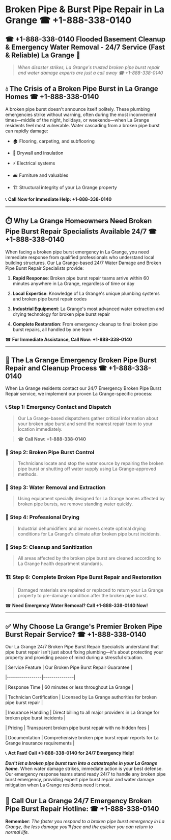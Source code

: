 # Broken Pipe & Burst Pipe Repair in La Grange ☎ +1-888-338-0140  
## ☎ +1-888-338-0140 Flooded Basement Cleanup & Emergency Water Removal - 24/7 Service (Fast & Reliable) La Grange 🚨  

> *When disaster strikes, La Grange's trusted broken pipe burst repair and water damage experts are just a call away ☎ +1-888-338-0140*  

## 💧 The Crisis of a Broken Pipe Burst in La Grange Homes ☎ +1-888-338-0140  

A broken pipe burst doesn't announce itself politely. These plumbing emergencies strike without warning, often during the most inconvenient times—middle of the night, holidays, or weekends—when La Grange residents feel most vulnerable. Water cascading from a broken pipe burst can rapidly damage:  

* 🏠 Flooring, carpeting, and subflooring  
* 🧱 Drywall and insulation  
* ⚡ Electrical systems  
* 🛋️ Furniture and valuables  
* 🏗️ Structural integrity of your La Grange property  

📞 **Call Now for Immediate Help: +1-888-338-0140**  

---  

## ⏱️ Why La Grange Homeowners Need Broken Pipe Burst Repair Specialists Available 24/7 ☎ +1-888-338-0140  

When facing a broken pipe burst emergency in La Grange, you need immediate response from qualified professionals who understand local building structures. Our La Grange-based 24/7 Water Damage and Broken Pipe Burst Repair Specialists provide:  

1. **Rapid Response**: Broken pipe burst repair teams arrive within 60 minutes anywhere in La Grange, regardless of time or day  
2. **Local Expertise**: Knowledge of La Grange's unique plumbing systems and broken pipe burst repair codes  
3. **Industrial Equipment**: La Grange's most advanced water extraction and drying technology for broken pipe burst repair  
4. **Complete Restoration**: From emergency cleanup to final broken pipe burst repairs, all handled by one team  

☎ **For Immediate Assistance, Call Now: +1-888-338-0140**  

---  

## 🔧 The La Grange Emergency Broken Pipe Burst Repair and Cleanup Process ☎ +1-888-338-0140  

When La Grange residents contact our 24/7 Emergency Broken Pipe Burst Repair service, we implement our proven La Grange-specific process:  

### 📞 Step 1: Emergency Contact and Dispatch  
> Our La Grange-based dispatchers gather critical information about your broken pipe burst and send the nearest repair team to your location immediately.  
> ☎ **Call Now: +1-888-338-0140**  

### 🚿 Step 2: Broken Pipe Burst Control  
> Technicians locate and stop the water source by repairing the broken pipe burst or shutting off water supply using La Grange-approved methods.  

### 🌊 Step 3: Water Removal and Extraction  
> Using equipment specially designed for La Grange homes affected by broken pipe bursts, we remove standing water quickly.  

### 💨 Step 4: Professional Drying  
> Industrial dehumidifiers and air movers create optimal drying conditions for La Grange's climate after broken pipe burst incidents.  

### 🧼 Step 5: Cleanup and Sanitization  
> All areas affected by the broken pipe burst are cleaned according to La Grange health department standards.  

### 🏗️ Step 6: Complete Broken Pipe Burst Repair and Restoration  
> Damaged materials are repaired or replaced to return your La Grange property to pre-damage condition after the broken pipe burst.  

☎ **Need Emergency Water Removal? Call +1-888-338-0140 Now!**  

---  

## ✅ Why Choose La Grange's Premier Broken Pipe Burst Repair Service? ☎ +1-888-338-0140  

Our La Grange 24/7 Broken Pipe Burst Repair Specialists understand that pipe burst repair isn't just about fixing plumbing—it's about protecting your property and providing peace of mind during a stressful situation.  

| Service Feature | Our Broken Pipe Burst Repair Guarantee |  
|-----------------|---------------|  
| Response Time | 60 minutes or less throughout La Grange |  
| Technician Certification | Licensed by La Grange authorities for broken pipe burst repair |  
| Insurance Handling | Direct billing to all major providers in La Grange for broken pipe burst incidents |  
| Pricing | Transparent broken pipe burst repair with no hidden fees |  
| Documentation | Comprehensive broken pipe burst repair reports for La Grange insurance requirements |  

📞 **Act Fast! Call +1-888-338-0140 for 24/7 Emergency Help!**  

***Don't let a broken pipe burst turn into a catastrophe in your La Grange home.*** When water damage strikes, immediate action is your best defense. Our emergency response teams stand ready 24/7 to handle any broken pipe burst emergency, providing expert pipe burst repair and water damage mitigation when La Grange residents need it most.  

## 📱 Call Our La Grange 24/7 Emergency Broken Pipe Burst Repair Hotline: ☎ +1-888-338-0140  

**Remember**: *The faster you respond to a broken pipe burst emergency in La Grange, the less damage you'll face and the quicker you can return to normal life.*